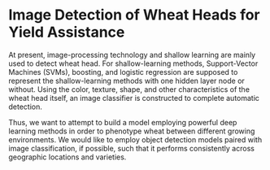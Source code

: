 # Image Detection of Wheat Heads for Yield Assistance

At present, image-processing technology and shallow learning are mainly used to detect wheat head. For shallow-learning methods, Support-Vector Machines (SVMs), boosting, and logistic regression are supposed to represent the shallow-learning methods with one hidden layer node or without. Using the color, texture, shape, and other characteristics of the wheat head itself, an image classifier is constructed to complete automatic detection. 

Thus, we want to attempt to build a model employing powerful deep learning methods in order to phenotype wheat between different growing environments. We would like to employ object detection models paired with image classification, if possible, such that it performs consistently across geographic locations and varieties.  
